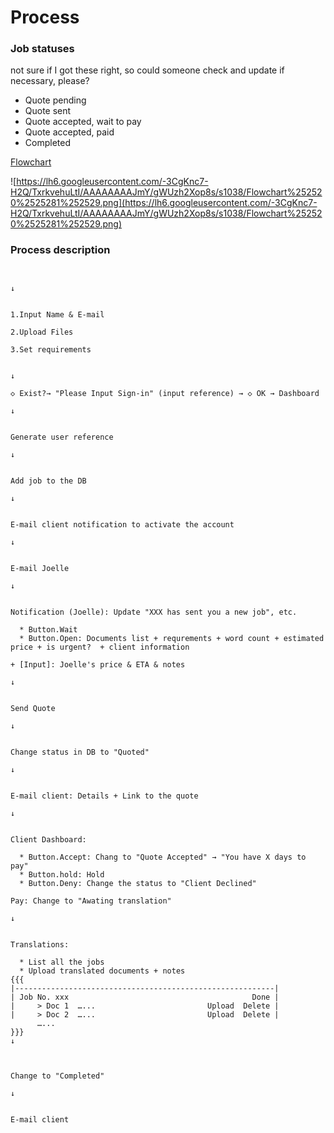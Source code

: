 # Process #

### Job statuses ###
not sure if I got these right, so could someone check and update if necessary, please?
  * Quote pending
  * Quote sent
  * Quote accepted, wait to pay
  * Quote accepted, paid
  * Completed

[Flowchart](http://goo.gl/NwMVz)

![https://lh6.googleusercontent.com/-3CgKnc7-H2Q/TxrkvehuLtI/AAAAAAAAJmY/gWUzh2Xop8s/s1038/Flowchart%252520%2525281%252529.png](https://lh6.googleusercontent.com/-3CgKnc7-H2Q/TxrkvehuLtI/AAAAAAAAJmY/gWUzh2Xop8s/s1038/Flowchart%252520%2525281%252529.png)

### Process description ###
```


↓ 


1.Input Name & E-mail 

2.Upload Files 

3.Set requirements 


↓ 

◇ Exist?→ "Please Input Sign-in" (input reference) → ◇ OK → Dashboard 

↓ 


Generate user reference 

↓ 


Add job to the DB 

↓ 


E-mail client notification to activate the account 

↓ 


E-mail Joelle 

↓ 


Notification (Joelle): Update "XXX has sent you a new job", etc. 

  * Button.Wait 
  * Button.Open: Documents list + requrements + word count + estimated price + is urgent?  + client information  

+ [Input]: Joelle's price & ETA & notes 

↓ 


Send Quote 

↓ 


Change status in DB to "Quoted" 

↓ 


E-mail client: Details + Link to the quote 

↓ 


Client Dashboard: 

  * Button.Accept: Chang to "Quote Accepted" → "You have X days to pay" 
  * Button.hold: Hold 
  * Button.Deny: Change the status to "Client Declined" 

Pay: Change to "Awating translation" 

↓ 


Translations:  

  * List all the jobs 
  * Upload translated documents + notes 
{{{
|----------------------------------------------------------| 
| Job No. xxx                                         Done | 
|     > Doc 1  …...                         Upload  Delete |
|     > Doc 2  …...                         Upload  Delete | 
      …... 
}}}
↓ 



Change to "Completed" 

↓ 


E-mail client 

```